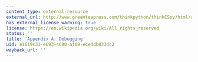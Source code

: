 ```yaml
---
content_type: external-resource
external_url: http://www.greenteapress.com/thinkpython/thinkCSpy/html/app01.html
has_external_license_warning: true
license: https://en.wikipedia.org/wiki/All_rights_reserved
status: ''
title: 'Appendix A: Debugging'
uid: e1619c31-e693-4690-af08-eceddb833dc2
wayback_url: ''
---
```

